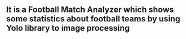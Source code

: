 ## It is a Football Match Analyzer which shows some statistics about football teams by using Yolo library to image processing
